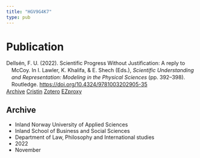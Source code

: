 ```yaml
---
title: "HGV9G4K7"
type: pub
---
```

<h1>Publication</h1>
<article id="csl-bib-container-HGV9G4K7" class="csl-bib-container">
  <div class="csl-bib-body" style="line-height: 1.35; padding-left: 1em; text-indent:-1em;">
  <div class="csl-entry">Dells&#xE9;n, F. U. (2022). Scientific Progress Without Justification: A reply to McCoy. In I. Lawler, K. Khalifa, &amp; E. Shech (Eds.), <i>Scientific Understanding and Representation: Modeling in the Physical Sciences</i> (pp. 392&#x2013;398). Routledge. <a href="https://doi.org/10.4324/9781003202905-35">https://doi.org/10.4324/9781003202905-35</a></div>
</div>
  <div class="csl-bib-buttons">
    <a href="#taxonomy-article-HGV9G4K7" class="csl-bib-button">Archive</a>
    <a href alt="Cristin URL" class="csl-bib-button">Cristin</a>
    <a href alt="Zotero URL" class="csl-bib-button">Zotero</a>
    <a href="http://ezproxy.inn.no/login?url=https://doi.org/10.4324/9781003202905-35" class="csl-bib-button">EZproxy</a>
  </div>
  <div id="csl-bib-meta-container-HGV9G4K7"></div>
</article>
<div id="csl-bib-meta-HGV9G4K7" class="csl-bib-meta">
  <article id="taxonomy-article-HGV9G4K7" class="taxonomy-article">
    <h1>Archive</h1>
    <ul>
      <li>Inland Norway University of Applied Sciences</li>
      <li>Inland School of Business and Social Sciences</li>
      <li>Department of Law, Philosophy and International studies</li>
      <li>2022</li>
      <li>November</li>
    </ul>
  </article>
</div>
